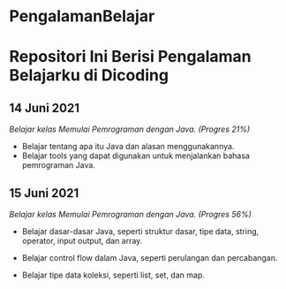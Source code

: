 # PengalamanBelajar
Repositori Ini Berisi Pengalaman Belajarku di Dicoding
==
14 Juni 2021
--
*Belajar kelas Memulai Pemrograman dengan Java. (Progres 21%)*

- Belajar tentang apa itu Java dan alasan menggunakannya.
- Belajar tools yang dapat digunakan untuk menjalankan bahasa pemrograman Java.

15 Juni 2021
--
*Belajar kelas Memulai Pemrograman dengan Java. (Progres 56%)*

  * Belajar dasar-dasar Java, seperti struktur dasar, tipe data, string, operator, input output, dan array.

  * Belajar control flow dalam Java, seperti perulangan dan percabangan.

  * Belajar tipe data koleksi, seperti list, set, dan map.
